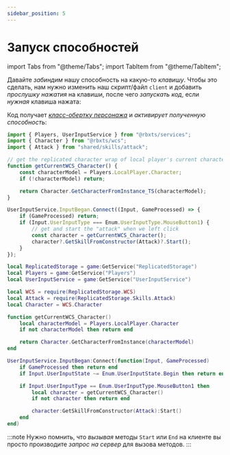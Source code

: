 ```yaml
---
sidebar_position: 5
---
```


# Запуск способностей

import Tabs from "@theme/Tabs";
import TabItem from "@theme/TabItem";

Давайте *забиндим* нашу способность на какую-то *клавишу*.
Чтобы это сделать, нам нужно изменить наш скрипт/файл `client` и добавить
*прослушку нажатия* на клавиши, после чего *запускать код*, если *нужная* клавиша нажата:

Код получает *[класс-обертку персонажа](replication-explained.md)* и *активирует полученную способность*:

<Tabs groupId="languages">
<TabItem value="TypeScript" default>

```ts title="client.ts" showLineNumbers
import { Players, UserInputService } from "@rbxts/services";
import { Character } from "@rbxts/wcs";
import { Attack } from "shared/skills/attack";

// get the replicated character wrap of local player's current character
function getCurrentWCS_Character() {
	const characterModel = Players.LocalPlayer.Character;
	if (!characterModel) return;

	return Character.GetCharacterFromInstance_TS(characterModel);
}

UserInputService.InputBegan.Connect((Input, GameProcessed) => {
	if (GameProcessed) return;
	if (Input.UserInputType === Enum.UserInputType.MouseButton1) {
		// get and start the "attack" when we left click
		const character = getCurrentWCS_Character();
		character?.GetSkillFromConstructor(Attack)?.Start();
	}
});
```

</TabItem>
<TabItem value="Luau">

```lua title="attack.lua" showLineNumbers
local ReplicatedStorage = game:GetService("ReplicatedStorage")
local Players = game:GetService("Players")
local UserInputService = game:GetService("UserInputService")

local WCS = require(ReplicatedStorage.WCS)
local Attack = require(ReplicatedStorage.Skills.Attack)
local Character = WCS.Character

function getCurrentWCS_Character()
	local characterModel = Players.LocalPlayer.Character
	if not characterModel then return end

	return Character.GetCharacterFromInstance(characterModel)
end

UserInputService.InputBegan:Connect(function(Input, GameProcessed)
	if GameProcessed then return end
	if Input.UserInputState ~= Enum.UserInputState.Begin then return end

	if Input.UserInputType == Enum.UserInputType.MouseButton1 then
		local character = getCurrentWCS_Character()
		if not character then return end

		character:GetSkillFromConstructor(Attack):Start()
	end
end)
```

</TabItem>
</Tabs>

:::note
Нужно помнить, что *вызывая* методы `Start` или `End` на клиенте вы просто производите *запрос на сервер* для вызова методов.
:::